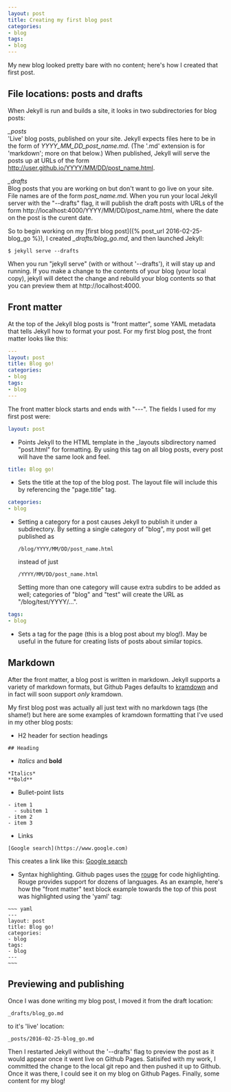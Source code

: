 ```yaml
---
layout: post
title: Creating my first blog post
categories:
- blog
tags:
- blog
---
```

My new blog looked pretty bare with no content; here's how I created that first post.


## File locations: posts and drafts
When Jekyll is run and builds a site, it looks in two subdirectories for blog posts:  

*_posts*  
'Live' blog posts, published on your site.  Jekyll expects files here to be in the form of *YYYY_MM_DD_post_name.md*.  (The '.md' extension is for 'markdown'; more on that below.)  When published, Jekyll will serve the posts up at URLs of the form http://user.github.io/YYYY/MM/DD/post_name.html.

*_drafts*  
Blog posts that you are working on but don't want to go live on your site.  File names are of the form *post_name.md*.  When you run your local Jekyll server with the "\--drafts" flag, it will publish the draft posts with URLs of the form http://localhost:4000/YYYY/MM/DD/post_name.html, where the date on the post is the curent date.

So to begin working on my [first blog post]({% post_url 2016-02-25-blog_go %}), I created *_drafts/blog_go.md*, and then launched Jekyll:

~~~ shell
$ jekyll serve --drafts
~~~

When you run "jekyll serve" (with or without '\--drafts'), it will stay up and running.  If you make a change to the contents of your blog (your local copy), jekyll will detect the change and rebuild your blog contents so that you can preview them at http://localhost:4000.

## Front matter
At the top of the Jekyll blog posts is "front matter", some YAML metadata that tells Jekyll how to format your post.  For my first blog post, the front matter looks like this:

~~~ yaml
---
layout: post
title: Blog go!
categories:
- blog
tags:
- blog
---
~~~

The front matter block starts and ends with "\-\--".  The fields I used for my first post were:

~~~ yaml
layout: post
~~~
- Points Jekyll to the HTML template in the _layouts sibdirectory named "post.html" for formatting.  By using this tag on all blog posts, every post will have the same look and feel.

~~~ yaml
title: Blog go!
~~~
- Sets the title at the top of the blog post.  The layout file will include this by referencing the "page.title" tag.

~~~ yaml
categories:
- blog
~~~
- Setting a category for a post causes Jekyll to publish it under a subdirectory.  By setting a single category of "blog", my post will get published as  

  ~~~
  /blog/YYYY/MM/DD/post_name.html  
  ~~~
  instead of just  

  ~~~
  /YYYY/MM/DD/post_name.html 
  ~~~
  Setting more than one category will cause extra subdirs to be added as well; categories of "blog" and "test" will create the URL as "/blog/test/YYYY/...".

~~~ yaml
tags:
- blog
~~~
- Sets a tag for the page (this is a blog post about my blog!).  May be useful in the future for creating lists of posts about similar topics.

## Markdown
After the front matter, a blog post is written in markdown.  Jekyll supports a variety of markdown formats, but Github Pages defaults to [kramdown](http://kramdown.gettalong.org) and in fact will soon support *only* kramdown.

My first blog post was actually all just text with no  markdown tags (the shame!) but here are some examples of kramdown formatting that I've used in my other blog posts:

- H2 header for section headings

~~~
## Heading
~~~

- *Italics* and **bold**

~~~
*Italics*
**Bold**
~~~

- Bullet-point lists

~~~
- item 1
  - subitem 1
- item 2
- item 3
~~~

- Links

~~~
[Google search](https://www.google.com)
~~~
This creates a link like this: [Google search](https://www.google.com)

- Syntax highlighting.  Github pages uses the [rouge](http://rouge.jneen.net) for code highlighting.  Rouge provides support for dozens of languages.  As an example, here's how the "front matter" text block example towards the top of this post was highlighted using the 'yaml' tag:

~~~~
~~~ yaml
---
layout: post
title: Blog go!
categories:
- blog
tags:
- blog
---
~~~
~~~~


## Previewing and publishing
Once I was done writing my blog post, I moved it from the draft location:

~~~
_drafts/blog_go.md
~~~

to it's 'live' location:

~~~
_posts/2016-02-25-blog_go.md
~~~

Then I restarted Jekyll without the '\--drafts' flag to preview the post as it would appear once it went live on Github Pages.  Satisifed with my work, I committed the change to the local git repo and then pushed it up to Github.  Once it was there, I could see it on my blog on Github Pages.  Finally, some content for my blog!

